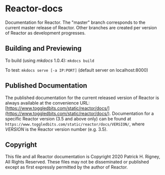 # Reactor-docs
Documentation for Reactor. The "master" branch corresponds to the current master release of Reactor. Other branches are created per version of Reactor as development progresses.

## Building and Previewing

To build (using *mkdocs* 1.0.4): `mkdocs build`

To test: `mkdocs serve [-a IP:PORT]` (default server on localhost:8000)

## Published Documentation

The published documentation for the current released version of Reactor is always available at the convenience URL: [https://www.toggledbits.com/static/reactor/docs/](https://www.toggledbits.com/static/reactor/docs/). Documentation for a specific Reactor version (3.5 and above only) can be found at `https://www.toggledbits.com/static/reactor/docs/VERSION/`, where *VERSION* is the Reactor version number (e.g. 3.5). 

## Copyright

This file and all Reactor documentation is Copyright 2020 Patrick H. Rigney, All Rights Reserved. These files may not be disseminated or published except as first expressly permitted by the author of Reactor.